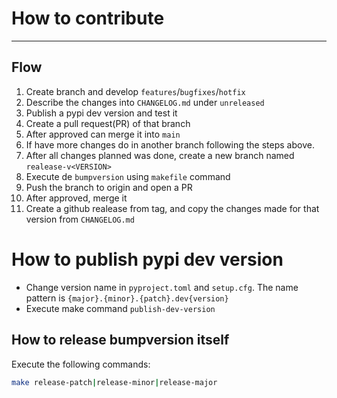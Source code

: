 # How to contribute
---

## Flow
1. Create branch and develop `features`/`bugfixes`/`hotfix`
2. Describe the changes into `CHANGELOG.md` under `unreleased`
3. Publish a pypi dev version and test it
4. Create a pull request(PR) of that branch
5. After approved can merge it into `main`
6. If have more changes do in another branch following the steps above.
7. After all changes planned was done, create a new branch named `realease-v<VERSION>`
8. Execute de `bumpversion` using `makefile` command
9. Push the branch to origin and open a PR
10. After approved, merge it
11. Create a github realease from tag, and copy the changes made for that version from `CHANGELOG.md`

# How to publish pypi dev version
- Change version name in `pyproject.toml` and `setup.cfg`. The name pattern is `{major}.{minor}.{patch}.dev{version}`
- Execute make command `publish-dev-version`

## How to release bumpversion itself
Execute the following commands:

``` bash
make release-patch|release-minor|release-major
```
